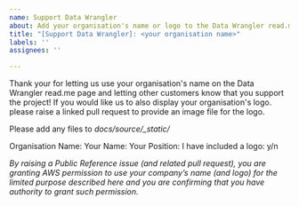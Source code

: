 ```yaml
---
name: Support Data Wrangler
about: Add your organisation's name or logo to the Data Wrangler read.me
title: "[Support Data Wrangler]: <your organisation name>"
labels: ''
assignees: ''

---
```


Thank your for letting us use your organisation's name on the Data Wrangler read.me page and letting other customers know that you support the project!  If you would like us to also display your organisation's logo. please raise a linked pull request to provide an image file for the logo.

Please add any files to *docs/source/_static/*

Organisation Name: 
Your Name:
Your Position:
I have included a logo: y/n

*By raising a Public Reference issue (and related pull request), you are granting AWS permission to use your company’s name (and logo) for the limited purpose described here and you are confirming that you have authority to grant such permission.*
